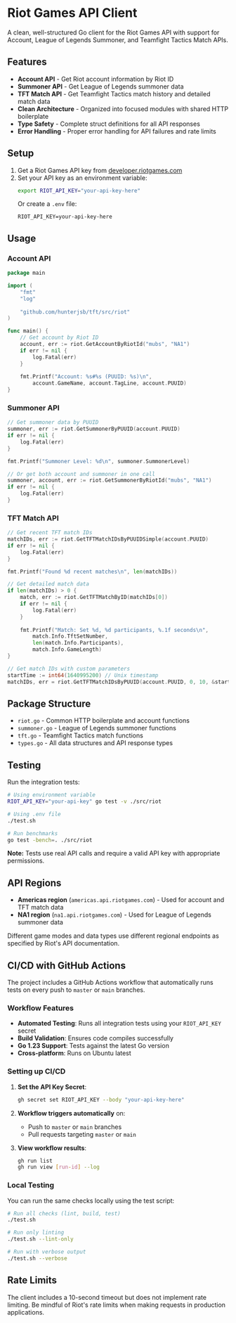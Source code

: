 # Riot Games API Client

A clean, well-structured Go client for the Riot Games API with support for Account, League of Legends Summoner, and Teamfight Tactics Match APIs.

## Features

- **Account API** - Get Riot account information by Riot ID
- **Summoner API** - Get League of Legends summoner data
- **TFT Match API** - Get Teamfight Tactics match history and detailed match data
- **Clean Architecture** - Organized into focused modules with shared HTTP boilerplate
- **Type Safety** - Complete struct definitions for all API responses
- **Error Handling** - Proper error handling for API failures and rate limits

## Setup

1. Get a Riot Games API key from [developer.riotgames.com](https://developer.riotgames.com)
2. Set your API key as an environment variable:
   ```bash
   export RIOT_API_KEY="your-api-key-here"
   ```
   Or create a `.env` file:
   ```
   RIOT_API_KEY=your-api-key-here
   ```

## Usage

### Account API

```go
package main

import (
    "fmt"
    "log"
    
    "github.com/hunterjsb/tft/src/riot"
)

func main() {
    // Get account by Riot ID
    account, err := riot.GetAccountByRiotId("mubs", "NA1")
    if err != nil {
        log.Fatal(err)
    }
    
    fmt.Printf("Account: %s#%s (PUUID: %s)\n", 
        account.GameName, account.TagLine, account.PUUID)
}
```

### Summoner API

```go
// Get summoner data by PUUID
summoner, err := riot.GetSummonerByPUUID(account.PUUID)
if err != nil {
    log.Fatal(err)
}

fmt.Printf("Summoner Level: %d\n", summoner.SummonerLevel)

// Or get both account and summoner in one call
summoner, account, err := riot.GetSummonerByRiotId("mubs", "NA1")
if err != nil {
    log.Fatal(err)
}
```

### TFT Match API

```go
// Get recent TFT match IDs
matchIDs, err := riot.GetTFTMatchIDsByPUUIDSimple(account.PUUID)
if err != nil {
    log.Fatal(err)
}

fmt.Printf("Found %d recent matches\n", len(matchIDs))

// Get detailed match data
if len(matchIDs) > 0 {
    match, err := riot.GetTFTMatchByID(matchIDs[0])
    if err != nil {
        log.Fatal(err)
    }
    
    fmt.Printf("Match: Set %d, %d participants, %.1f seconds\n",
        match.Info.TftSetNumber, 
        len(match.Info.Participants), 
        match.Info.GameLength)
}

// Get match IDs with custom parameters
startTime := int64(1640995200) // Unix timestamp
matchIDs, err = riot.GetTFTMatchIDsByPUUID(account.PUUID, 0, 10, &startTime, nil)
```

## Package Structure

- `riot.go` - Common HTTP boilerplate and account functions
- `summoner.go` - League of Legends summoner functions
- `tft.go` - Teamfight Tactics match functions  
- `types.go` - All data structures and API response types

## Testing

Run the integration tests:

```bash
# Using environment variable
RIOT_API_KEY="your-api-key" go test -v ./src/riot

# Using .env file
./test.sh

# Run benchmarks
go test -bench=. ./src/riot
```

**Note:** Tests use real API calls and require a valid API key with appropriate permissions.

## API Regions

- **Americas region** (`americas.api.riotgames.com`) - Used for account and TFT match data
- **NA1 region** (`na1.api.riotgames.com`) - Used for League of Legends summoner data

Different game modes and data types use different regional endpoints as specified by Riot's API documentation.

## CI/CD with GitHub Actions

The project includes a GitHub Actions workflow that automatically runs tests on every push to `master` or `main` branches.

### Workflow Features

- **Automated Testing**: Runs all integration tests using your `RIOT_API_KEY` secret
- **Build Validation**: Ensures code compiles successfully
- **Go 1.23 Support**: Tests against the latest Go version
- **Cross-platform**: Runs on Ubuntu latest

### Setting up CI/CD

1. **Set the API Key Secret**:
   ```bash
   gh secret set RIOT_API_KEY --body "your-api-key-here"
   ```

2. **Workflow triggers automatically** on:
   - Push to `master` or `main` branches
   - Pull requests targeting `master` or `main`

3. **View workflow results**:
   ```bash
   gh run list
   gh run view [run-id] --log
   ```

### Local Testing

You can run the same checks locally using the test script:

```bash
# Run all checks (lint, build, test)
./test.sh

# Run only linting
./test.sh --lint-only

# Run with verbose output
./test.sh --verbose
```

## Rate Limits

The client includes a 10-second timeout but does not implement rate limiting. Be mindful of Riot's rate limits when making requests in production applications.